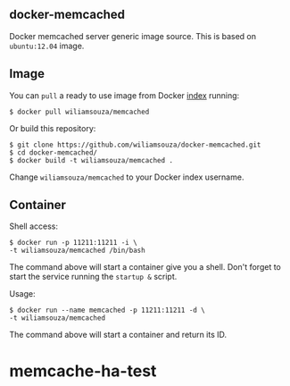 docker-memcached
---------------

Docker memcached server generic image source. This is based on `ubuntu:12.04` image.

Image
-----

You can `pull` a ready to use image from Docker
[index](https://index.docker.io/u/wiliamsouza/) running:

```
$ docker pull wiliamsouza/memcached
```

Or build this repository:

```
$ git clone https://github.com/wiliamsouza/docker-memcached.git
$ cd docker-memcached/
$ docker build -t wiliamsouza/memcached .
```

Change `wiliamsouza/memcached` to your Docker index username.

Container
---------

Shell access:

```
$ docker run -p 11211:11211 -i \
-t wiliamsouza/memcached /bin/bash
```

The command above will start a container give you a shell. Don't
forget to start the service running the `startup &` script.

Usage:

```
$ docker run --name memcached -p 11211:11211 -d \
-t wiliamsouza/memcached
```

The command above will start a container and return its ID.
# memcache-ha-test
